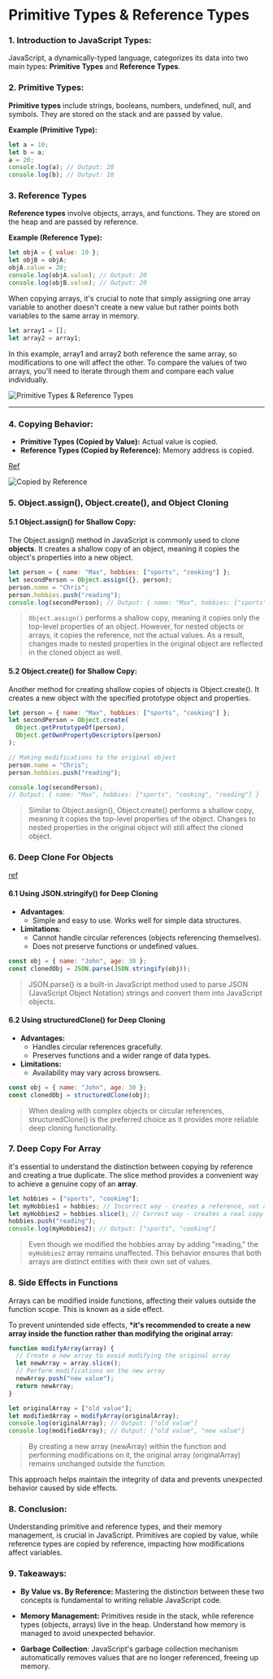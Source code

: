 # **Primitive Types & Reference Types**

### 1. Introduction to JavaScript Types:

JavaScript, a dynamically-typed language, categorizes its data into two main types: **Primitive Types** and **Reference Types**.

### 2. Primitive Types:

**Primitive types** include strings, booleans, numbers, undefined, null, and symbols. They are stored on the stack and are passed by value.

**Example (Primitive Type):**

```javascript
let a = 10;
let b = a;
a = 20;
console.log(a); // Output: 20
console.log(b); // Output: 10
```

### 3. Reference Types

**Reference types** involve objects, arrays, and functions. They are stored on the heap and are passed by reference.

**Example (Reference Type):**

```javascript
let objA = { value: 10 };
let objB = objA;
objA.value = 20;
console.log(objA.value); // Output: 20
console.log(objB.value); // Output: 20
```

When copying arrays, it's crucial to note that simply assigning one array variable to another doesn't create a new value but rather points both variables to the same array in memory.

```javascript
let array1 = [];
let array2 = array1;
```

In this example, array1 and array2 both reference the same array, so modifications to one will affect the other. To compare the values of two arrays, you'll need to iterate through them and compare each value individually.

![Primitive Types & Reference Types](https://miro.medium.com/v2/resize:fit:1400/1*z1Cacf_OSbsQ1rYYaQsXYA.png)

---

### 4. Copying Behavior:

- **Primitive Types (Copied by Value):** Actual value is copied.
- **Reference Types (Copied by Reference):** Memory address is copied.

[Ref](https://www.geeksforgeeks.org/primitive-and-reference-value-in-javascript/)

![Copied by Reference](https://media.geeksforgeeks.org/wp-content/uploads/20201227083737/gfgfgfgfgffg-660x415.png)

### 5. Object.assign(), Object.create(), and Object Cloning

#### 5.1 Object.assign() for Shallow Copy:

The Object.assign() method in JavaScript is commonly used to clone **objects**. It creates a shallow copy of an object, meaning it copies the object's properties into a new object.

```javascript
let person = { name: "Max", hobbies: ["sports", "cooking"] };
let secondPerson = Object.assign({}, person);
person.name = "Chris";
person.hobbies.push("reading");
console.log(secondPerson); // Output: { name: "Max", hobbies: ["sports", "cooking", "reading"] }
```

> `Object.assign()` performs a shallow copy, meaning it copies only the top-level properties of an object. However, for nested objects or arrays, it copies the reference, not the actual values.
> As a result, changes made to nested properties in the original object are reflected in the cloned object as well.

#### 5.2 Object.create() for Shallow Copy:

Another method for creating shallow copies of objects is Object.create(). It creates a new object with the specified prototype object and properties.

```javascript
let person = { name: "Max", hobbies: ["sports", "cooking"] };
let secondPerson = Object.create(
  Object.getPrototypeOf(person),
  Object.getOwnPropertyDescriptors(person)
);

// Making modifications to the original object
person.name = "Chris";
person.hobbies.push("reading");

console.log(secondPerson);
// Output: { name: "Max", hobbies: ["sports", "cooking", "reading"] }
```

> Similar to Object.assign(), Object.create() performs a shallow copy, meaning it copies the top-level properties of the object. Changes to nested properties in the original object will still affect the cloned object.

### 6. Deep Clone For Objects

[ref](https://medium.com/@saikiran-dev/absolute-modern-way-to-deep-clone-object-in-javascript-61f0282db8de)

#### 6.1 Using JSON.stringify() for Deep Cloning

- **Advantages**:
  - Simple and easy to use.
    Works well for simple data structures.
- **Limitations**:
  - Cannot handle circular references (objects referencing themselves).
  - Does not preserve functions or undefined values.

```javascript
const obj = { name: "John", age: 30 };
const clonedObj = JSON.parse(JSON.stringify(obj));
```

> JSON.parse() is a built-in JavaScript method used to parse JSON (JavaScript Object Notation) strings and convert them into JavaScript objects.

#### 6.2 Using structuredClone() for Deep Cloning

- **Advantages:**
  - Handles circular references gracefully.
  - Preserves functions and a wider range of data types.
- **Limitations:**
  - Availability may vary across browsers.

```javascript
const obj = { name: "John", age: 30 };
const clonedObj = structuredClone(obj);
```

> When dealing with complex objects or circular references, structuredClone() is the preferred choice as it provides more reliable deep cloning functionality.

### 7. Deep Copy For Array

it's essential to understand the distinction between copying by reference and creating a true duplicate. The slice method provides a convenient way to achieve a genuine copy of an **array**.

```javascript
let hobbies = ["sports", "cooking"];
let myHobbies1 = hobbies; // Incorrect way - creates a reference, not a copy
let myHobbies2 = hobbies.slice(); // Correct way - creates a real copy
hobbies.push("reading");
console.log(myHobbies2); // Output: ["sports", "cooking"]
```

> Even though we modified the hobbies array by adding "reading," the `myHobbies2` array remains unaffected. This behavior ensures that both arrays are distinct entities with their own set of values.

### 8. Side Effects in Functions

Arrays can be modified inside functions, affecting their values outside the function scope. This is known as a side effect.

To prevent unintended side effects, **\*it's recommended to create a new array inside the function rather than modifying the original array:**

```javascript
function modifyArray(array) {
  // Create a new array to avoid modifying the original array
  let newArray = array.slice();
  // Perform modifications on the new array
  newArray.push("new value");
  return newArray;
}

let originalArray = ["old value"];
let modifiedArray = modifyArray(originalArray);
console.log(originalArray); // Output: ["old value"]
console.log(modifiedArray); // Output: ["old value", "new value"]
```

> By creating a new array (newArray)
> within the function and performing modifications on it, the original array (originalArray) remains unchanged outside the function.

This approach helps maintain the integrity of data and prevents unexpected behavior caused by side effects.

### 8. Conclusion:

Understanding primitive and reference types, and their memory management, is crucial in JavaScript. Primitives are copied by value, while reference types are copied by reference, impacting how modifications affect variables.

### 9. Takeaways:

- **By Value vs. By Reference:** Mastering the distinction between these two concepts is fundamental to writing reliable JavaScript code.

- **Memory Management:** Primitives reside in the stack, while reference types (objects, arrays) live in the heap. Understand how memory is managed to avoid unexpected behavior.

- **Garbage Collection**:
  JavaScript's garbage collection mechanism automatically removes values that are no longer referenced, freeing up memory.
